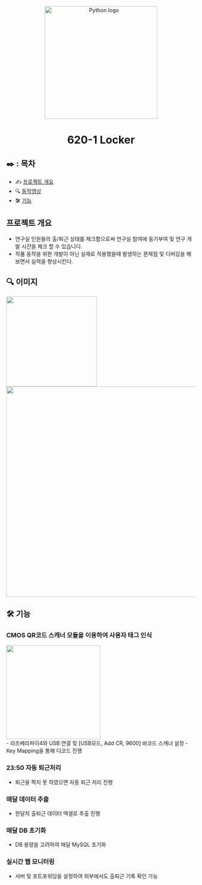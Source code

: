 <div align="center">
    <img width="300" alt="Python logo" src="https://www.python.org/static/community_logos/python-logo.png">
</div>

<div align="center">
    <h1>  620-1 Locker </h1>
</div>

## ✒️ : 목차
- ✍️ [프로젝트 개요](#프로젝트-개요)
- 🔍 [동작영상](#-이미지)
- 🛠 [기능](#-기능)


## 프로젝트 개요

- 연구실 인원들의 출/퇴근 상태를 체크함으로써 연구실 참여에 동기부여 및 연구 개발 시간을 체크 할 수 있습니다.
- 작품 동작을 위한 개발이 아닌 실제로 적용했을때 발생하는 문제점 및 디버깅을 해보면서 실력을 향상시킨다.

## **🔍 이미지**
<div align="left">
        <img width="240" src="https://github.com/KIM2C1/620-1-Locker/assets/119794073/7fcc2a29-b18a-4236-ae80-4b40be93b79f">
        <img width="560" src="https://github.com/KIM2C1/620-1-Locker/assets/119794073/cf997f03-c14b-49e4-b2c4-775630813cb2">

## **🛠 기능**

### CMOS QR코드 스캐너 모듈을 이용하여 사용자 태그 인식
<div align="left">
        <img width="250" src="https://github.com/KIM2C1/620-1-Locker/assets/119794073/ae5b9e9b-badb-4e6e-a8d6-fd2de058709d">
</div>
 - 라즈베리파이4와 USB 연결 및 [USB모드, Add CR, 9600] 바코드 스캐너 설정
 - Key Mapping을 통해 디코드 진행

### 23:50 자동 퇴근처리
 - 퇴근을 찍지 못 하였으면 자동 퇴근 처리 진행

### 매달 데이터 추출
 - 한달치 출퇴근 데이터 엑셀로 추출 진행

### 매달 DB 초기화
 - DB 용량을 고려하여 매달 MySQL 초기화

### 실시간 웹 모니터링
 - 서버 및 포트포워딩을 설정하여 외부에서도 출퇴근 기록 확인 가능
